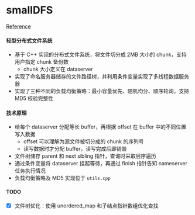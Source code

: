 # smallDFS

[Reference](https://github.com/fangpin/miniDFS/)

#### 轻型分布式文件系统

* 基于 C++ 实现的分布式文件系统，将文件切分成 2MB 大小的 chunk，支持用户指定 chunk 备份数
  * chunk 大小定义在 dataserver
* 实现了命名服务器储存的文件路径树，并利用条件变量实现了多线程数据服务器
* 实现了三种不同的负载均衡策略：最小容量优先、随机均分、顺序轮询，支持 MD5 校验完整性

#### 技术原理

* 给每个 dataserver 分配等长 buffer，再根据 offset 在 buffer 中的不同位置写入数据
  * offset 可以理解为源文件被切分成的 chunk 的序列号
  * 读写数据时才分配 buffer，读写完成后即销毁
* 文件树储存 parent 和 next sibling 指针，查询时采取层序遍历
* 通过条件变量将 dataserver 挂起等待，再通过 finish 指针告知 nameserver 任务执行情况
* 负载均衡策略及 MD5 实现位于 `utils.cpp`

#### TODO
- [x] 文件树优化：使用 unordered_map 和子结点指针数组优化查找

